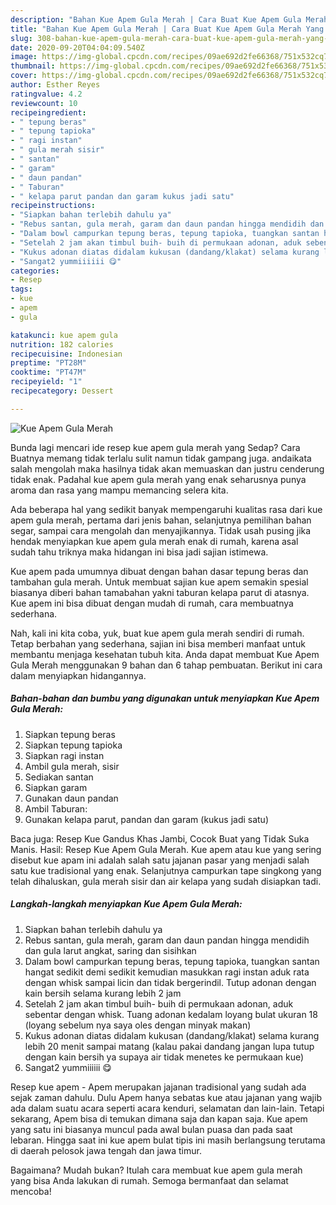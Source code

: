 ```yaml
---
description: "Bahan Kue Apem Gula Merah | Cara Buat Kue Apem Gula Merah Yang Enak Dan Mudah"
title: "Bahan Kue Apem Gula Merah | Cara Buat Kue Apem Gula Merah Yang Enak Dan Mudah"
slug: 308-bahan-kue-apem-gula-merah-cara-buat-kue-apem-gula-merah-yang-enak-dan-mudah
date: 2020-09-20T04:04:09.540Z
image: https://img-global.cpcdn.com/recipes/09ae692d2fe66368/751x532cq70/kue-apem-gula-merah-foto-resep-utama.jpg
thumbnail: https://img-global.cpcdn.com/recipes/09ae692d2fe66368/751x532cq70/kue-apem-gula-merah-foto-resep-utama.jpg
cover: https://img-global.cpcdn.com/recipes/09ae692d2fe66368/751x532cq70/kue-apem-gula-merah-foto-resep-utama.jpg
author: Esther Reyes
ratingvalue: 4.2
reviewcount: 10
recipeingredient:
- " tepung beras"
- " tepung tapioka"
- " ragi instan"
- " gula merah sisir"
- " santan"
- " garam"
- " daun pandan"
- " Taburan"
- " kelapa parut pandan dan garam kukus jadi satu"
recipeinstructions:
- "Siapkan bahan terlebih dahulu ya"
- "Rebus santan, gula merah, garam dan daun pandan hingga mendidih dan gula larut angkat, saring dan sisihkan"
- "Dalam bowl campurkan tepung beras, tepung tapioka, tuangkan santan hangat sedikit demi sedikit kemudian masukkan ragi instan aduk rata dengan whisk sampai licin dan tidak bergerindil. Tutup adonan dengan kain bersih selama kurang lebih 2 jam"
- "Setelah 2 jam akan timbul buih- buih di permukaan adonan, aduk sebentar dengan whisk. Tuang adonan kedalam loyang bulat ukuran 18 (loyang sebelum nya saya oles dengan minyak makan)"
- "Kukus adonan diatas didalam kukusan (dandang/klakat) selama kurang lebih 20 menit sampai matang (kalau pakai dandang jangan lupa tutup dengan kain bersih ya supaya air tidak menetes ke permukaan kue)"
- "Sangat2 yummiiiiii 😋"
categories:
- Resep
tags:
- kue
- apem
- gula

katakunci: kue apem gula 
nutrition: 182 calories
recipecuisine: Indonesian
preptime: "PT28M"
cooktime: "PT47M"
recipeyield: "1"
recipecategory: Dessert

---
```



![Kue Apem Gula Merah](https://img-global.cpcdn.com/recipes/09ae692d2fe66368/751x532cq70/kue-apem-gula-merah-foto-resep-utama.jpg)

Bunda lagi mencari ide resep kue apem gula merah yang Sedap? Cara Buatnya memang tidak terlalu sulit namun tidak gampang juga. andaikata salah mengolah maka hasilnya tidak akan memuaskan dan justru cenderung tidak enak. Padahal kue apem gula merah yang enak seharusnya punya aroma dan rasa yang mampu memancing selera kita.

Ada beberapa hal yang sedikit banyak mempengaruhi kualitas rasa dari kue apem gula merah, pertama dari jenis bahan, selanjutnya pemilihan bahan segar, sampai cara mengolah dan menyajikannya. Tidak usah pusing jika hendak menyiapkan kue apem gula merah enak di rumah, karena asal sudah tahu triknya maka hidangan ini bisa jadi sajian istimewa.

Kue apem pada umumnya dibuat dengan bahan dasar tepung beras dan tambahan gula merah. Untuk membuat sajian kue apem semakin spesial biasanya diberi bahan tamabahan yakni taburan kelapa parut di atasnya. Kue apem ini bisa dibuat dengan mudah di rumah, cara membuatnya sederhana.


Nah, kali ini kita coba, yuk, buat kue apem gula merah sendiri di rumah. Tetap berbahan yang sederhana, sajian ini bisa memberi manfaat untuk membantu menjaga kesehatan tubuh kita. Anda dapat membuat Kue Apem Gula Merah menggunakan 9 bahan dan 6 tahap pembuatan. Berikut ini cara dalam menyiapkan hidangannya.

<!--inarticleads1-->

##### Bahan-bahan dan bumbu yang digunakan untuk menyiapkan Kue Apem Gula Merah:

1. Siapkan  tepung beras
1. Siapkan  tepung tapioka
1. Siapkan  ragi instan
1. Ambil  gula merah, sisir
1. Sediakan  santan
1. Siapkan  garam
1. Gunakan  daun pandan
1. Ambil  Taburan:
1. Gunakan  kelapa parut, pandan dan garam (kukus jadi satu)


Baca juga: Resep Kue Gandus Khas Jambi, Cocok Buat yang Tidak Suka Manis. Hasil: Resep Kue Apem Gula Merah. Kue apem atau kue yang sering disebut kue apam ini adalah salah satu jajanan pasar yang menjadi salah satu kue tradisional yang enak. Selanjutnya campurkan tape singkong yang telah dihaluskan, gula merah sisir dan air kelapa yang sudah disiapkan tadi. 

<!--inarticleads2-->

##### Langkah-langkah menyiapkan Kue Apem Gula Merah:

1. Siapkan bahan terlebih dahulu ya
1. Rebus santan, gula merah, garam dan daun pandan hingga mendidih dan gula larut angkat, saring dan sisihkan
1. Dalam bowl campurkan tepung beras, tepung tapioka, tuangkan santan hangat sedikit demi sedikit kemudian masukkan ragi instan aduk rata dengan whisk sampai licin dan tidak bergerindil. Tutup adonan dengan kain bersih selama kurang lebih 2 jam
1. Setelah 2 jam akan timbul buih- buih di permukaan adonan, aduk sebentar dengan whisk. Tuang adonan kedalam loyang bulat ukuran 18 (loyang sebelum nya saya oles dengan minyak makan)
1. Kukus adonan diatas didalam kukusan (dandang/klakat) selama kurang lebih 20 menit sampai matang (kalau pakai dandang jangan lupa tutup dengan kain bersih ya supaya air tidak menetes ke permukaan kue)
1. Sangat2 yummiiiiii 😋


Resep kue apem - Apem merupakan jajanan tradisional yang sudah ada sejak zaman dahulu. Dulu Apem hanya sebatas kue atau jajanan yang wajib ada dalam suatu acara seperti acara kenduri, selamatan dan lain-lain. Tetapi sekarang, Apem bisa di temukan dimana saja dan kapan saja. Kue apem yang satu ini biasanya muncul pada awal bulan puasa dan pada saat lebaran. Hingga saat ini kue apem bulat tipis ini masih berlangsung terutama di daerah pelosok jawa tengah dan jawa timur. 

Bagaimana? Mudah bukan? Itulah cara membuat kue apem gula merah yang bisa Anda lakukan di rumah. Semoga bermanfaat dan selamat mencoba!
